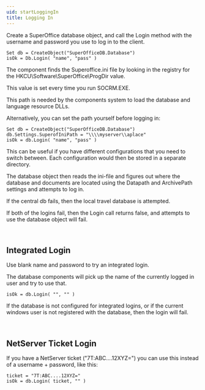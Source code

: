```yaml
---
uid: startLoggingIn
title: Logging In
---
```


Create a SuperOffice database object, and call the Login method with the username and password you use to log in to the client.

```
Set db = CreateObject("SuperOfficeDB.Database")
isOk = Db.Login( "name", "pass" )
```

The component finds the Superoffice.ini file by looking in the registry for the HKCU\\Software\\SuperOffice\\ProgDir value.

This value is set every time you run SOCRM.EXE.

This path is needed by the components system to load the database and language resource DLLs.

Alternatively, you can set the path yourself before logging in:

```
Set db = CreateObject("SuperOfficeDB.Database")
db.Settings.SuperofIniPath = "\\\\myserver\\aplace"
isOk = db.Login( "name", "pass" )
```

This can be useful if you have different configurations that you need to switch between. Each configuration would then be stored in a separate directory.

The database object then reads the ini-file and figures out where the database and documents are located using the Datapath and ArchivePath settings and attempts to log in.

If the central db fails, then the local travel database is attempted.

If both of the logins fail, then the Login call returns false, and attempts to use the database object will fail.

 

Integrated Login
----------------

Use blank name and password to try an integrated login.

The database components will pick up the name of the currently logged in user and try to use that.

```
isOk = db.Login( "", "" )
```

If the database is not configured for integrated logins, or if the current windows user is not registered with the database, then the login will fail.

 

NetServer Ticket Login
----------------------

If you have a NetServer ticket ("7T:ABC....12XYZ=") you can use this instead of a username + password, like this:

```
ticket = "7T:ABC....12XYZ="
isOk = db.Login( ticket, "" )
```
